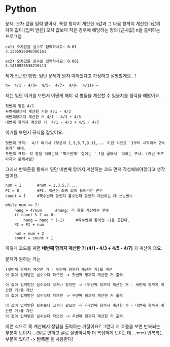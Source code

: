 # Python
문제:
오차 값을 입력 받아서, 특정 항까지 계산한 π값과 그 다음 항까지 계산한 π값의 차이 값이
[입력 받은] 오차 값보다 작은 경우에 해당하는 항의 [근사값] π을 출력하는 프로그램

    ex1) 오차값을 실수로 입력하세요: 0.01
    3.1365926848388161

    ex2) 오차값을 실수로 입력하세요: 0.001
    3.1410926536210413


제가 접근한 방법:
일단 문제가 뭔지 이해했다고 가정하고 설명할게요...!

    π=  4/1 - 4/3+  4/5-  4/7+  4/9-  4/11+ ⋯

저는 일단 이거를 보면서 어떻게 해야 각 항들을 계산할 수 있을지를 생각을 해봤어요. 


    첫번째 항은 4/1
    두번째항까지 계산한 거는 4/1 - 4/3
    세번째항까지 계산한 거 4/1 - 4/3 + 4/5
    네번째 항까지 계산한 거  4/1 - 4/3 + 4/5 - 4/7


이거를 보면서 규칙을 잡았어요. 

    첫번째 규칙:  4/? 여기서 ?부분이 1,3,5,7,9,11,... 이런 식으로 '1부터 시작해서 2씩 증가' 하네. 
    두번째 규칙: 각 항을 더하는데 '짝수번째' 항에는 '-1을 곱해서' 더하는 구나. (저번 퀴즈 마지막 문제처럼)


그래서 반복문을 통해서 일단 네번째 항까지 계산하는 코드 먼저 작성해봐야겠다고 생각했어요.

```{.python}
num = 1       #num = 1,3,5,7.... 
PI = 0        #PI: 계산한 최종 값이 들어가는 변수 
count = 1     #짝수번째 항인지 홀수번째 항인지 계산하는 데 쓰는변수 
    
while num <= 7: 
    hang = 4/num      #hang: 각 항을 계산하는 변수 
    if count % 2 == 0: 
        hang = hang * (-1)     #짝수번째 항이면 -1을 곱한다. 
    PI = PI + num 

    num = num + 2 
    count = count + 1 
```
  
이렇게 코드를 짜면 **네번째 항까지 계산한 거 (4/1 - 4/3 + 4/5 - 4/7)** 가 계산이 돼요.


문제가 원하는 거는

    (첫번째 항까지 계산한 거 - 두번째 항까지 계산한 거)를 계산
    이 값이 입력받은 실수보다 작으면 -> 첫번째 항까지 계산한 거 출력
    
    이 값이 입력받은 실수보다 크거나 같으면 -> (두번째 항까지 계산한 거 - 세번째 항까지 계산한 거)를 계산
    이 값이 입력받은 실수보다 작으면 -> 두번째 항까지 계산한 거 출력
    
    이 값이 입력받은 실수보다 크거나 같으면 -> (세번째 항까지 계산한 거 - 네번째 항까지 계산한 거)를 계산
    이 값이 입력받은 실수보다 작으면 -> 두번째 항까지 계산한 거 출력
     
이런 식으로 쭉 계산해서 정답을 출력하는 거잖아요? 그런데 저 흐름을 보면 반복되는 부분이 보이져....(말로 안하고 글로 설명하니까 더 복잡하게 보이는데....ㅠㅠ) 
반복되는 부분이 있다?  ->  **반복문** 을 사용한다!

